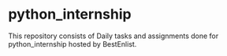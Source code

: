 # python_internship
This repository consists of Daily tasks and assignments done for python_internship hosted by BestEnlist.
